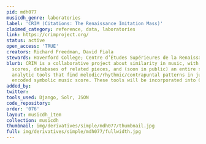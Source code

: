 ```yaml
---
pid: mdh077
musicdh_genre: laboratories
label: 'CRIM (Citations: The Renaissance Imitation Mass)'
claimed_category: reference, data, laboratories
link: https://crimproject.org/
status: active
open_access: 'TRUE'
creators: Richard Freedman, David Fiala
stewards: Haverford College; Centre d’Études Supérieures de la Renaissance, Tours
blurb: CRIM is a collaborative project about similarity in music, with human annotated
  scores, databases of related pieces, and (soon in public) an entire suite of Python/Pandas
  analytic tools that find melodic/rhythmic/contrapuntal patterns in just about any
  encoded symbolic music score. These tools will be incorporated into CRIM.
added_by:
twitter:
tools_used: Django, Solr, JSON
code_repository:
order: '076'
layout: musicdh_item
collection: musicdh
thumbnail: img/derivatives/simple/mdh077/thumbnail.jpg
full: img/derivatives/simple/mdh077/fullwidth.jpg
---
```

